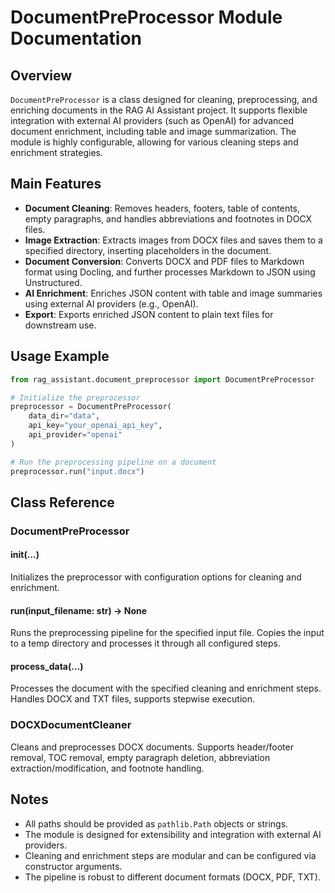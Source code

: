 # DocumentPreProcessor Module Documentation

## Overview

`DocumentPreProcessor` is a class designed for cleaning, preprocessing, and enriching documents in the RAG AI Assistant project. It supports flexible integration with external AI providers (such as OpenAI) for advanced document enrichment, including table and image summarization. The module is highly configurable, allowing for various cleaning steps and enrichment strategies.

## Main Features

- **Document Cleaning**: Removes headers, footers, table of contents, empty paragraphs, and handles abbreviations and footnotes in DOCX files.
- **Image Extraction**: Extracts images from DOCX files and saves them to a specified directory, inserting placeholders in the document.
- **Document Conversion**: Converts DOCX and PDF files to Markdown format using Docling, and further processes Markdown to JSON using Unstructured.
- **AI Enrichment**: Enriches JSON content with table and image summaries using external AI providers (e.g., OpenAI).
- **Export**: Exports enriched JSON content to plain text files for downstream use.

## Usage Example

```python
from rag_assistant.document_preprocessor import DocumentPreProcessor

# Initialize the preprocessor
preprocessor = DocumentPreProcessor(
    data_dir="data",
    api_key="your_openai_api_key",
    api_provider="openai"
)

# Run the preprocessing pipeline on a document
preprocessor.run("input.docx")
```

## Class Reference

### DocumentPreProcessor

#### **init**(...)

Initializes the preprocessor with configuration options for cleaning and enrichment.

#### run(input_filename: str) -> None

Runs the preprocessing pipeline for the specified input file. Copies the input to a temp directory and processes it through all configured steps.

#### process_data(...)

Processes the document with the specified cleaning and enrichment steps. Handles DOCX and TXT files, supports stepwise execution.

### DOCXDocumentCleaner

Cleans and preprocesses DOCX documents. Supports header/footer removal, TOC removal, empty paragraph deletion, abbreviation extraction/modification, and footnote handling.

## Notes

- All paths should be provided as `pathlib.Path` objects or strings.
- The module is designed for extensibility and integration with external AI providers.
- Cleaning and enrichment steps are modular and can be configured via constructor arguments.
- The pipeline is robust to different document formats (DOCX, PDF, TXT).
